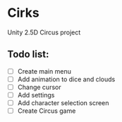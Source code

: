 # Cirks
Unity 2.5D Circus project

## Todo list:
- [ ] Create main menu
- [ ] Add animation to dice and clouds
- [ ] Change cursor
- [ ] Add settings
- [ ] Add character selection screen
- [ ] Create Circus game 